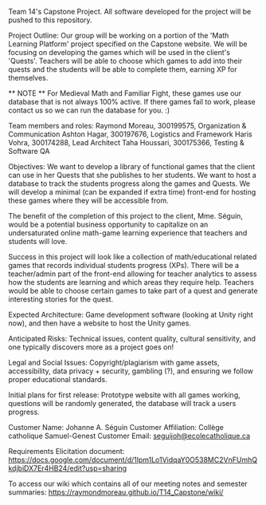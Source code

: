 Team 14's Capstone Project. All software developed for the project will be pushed to this repository. 

Project Outline: Our group will be working on a portion of the 'Math Learning Platform' project specified on the Capstone website. We will be focusing on developing the games which will be used in the client's 'Quests'. Teachers will be able to choose which games to add into their quests and the students will be able to complete them, earning XP for themselves.

** NOTE ** For Medieval Math and Familiar Fight, these games use our database that is not always 100% active. If there games fail to work, please contact us so we can run the database for you. :)

Team members and roles: 
Raymond Moreau, 300199575, Organization & Communication
Ashton Hagar, 300197676, Logistics and Framework
Haris Vohra, 300174288, Lead Architect
Taha Houssari, 300175366, Testing & Software QA

Objectives: We want to develop a library of functional games that the client can use in her Quests that she publishes to her students. We want to host a database to track the students progress along the games and Quests. We will develop a minimal (can be expanded if extra time) front-end for hosting these games where they will be accessible from.

The benefit of the completion of this project to the client, Mme. Séguin, would be a potential business opportunity to capitalize on an undersaturated online math-game learning experience that teachers and students will love.

Success in this project will look like a collection of math/educational related games that records individual students progress (XPs). There will be a teacher/admin part of the front-end allowing for teacher analytics to assess how the students are learning and which areas they require help. Teachers would be able to choose certain games to take part of a quest and generate interesting stories for the quest.

Expected Architecture: Game development software (looking at Unity right now), and then have a website to host the Unity games.

Anticipated Risks: Technical issues, content quality, cultural sensitivity, and one typically discovers more as a project goes on!

Legal and Social Issues: Copyright/plagiarism with game assets, accessibility, data privacy + security, gambling (?), and ensuring we follow proper educational standards.

Initial plans for first release: Prototype website with all games working, questions will be randomly generated, the database will track a users progress.


Customer Name: Johanne A. Séguin
Customer Affiliation: Collège catholique Samuel-Genest
Customer Email: seguijoh@ecolecatholique.ca



Requirements Elicitation document: https://docs.google.com/document/d/1lpm1Lo1VidqaY0O538MC2VnFUmhQkdjbiDX7Er4HB24/edit?usp=sharing

To access our wiki which contains all of our meeting notes and semester summaries: https://raymondmoreau.github.io/T14_Capstone/wiki/
